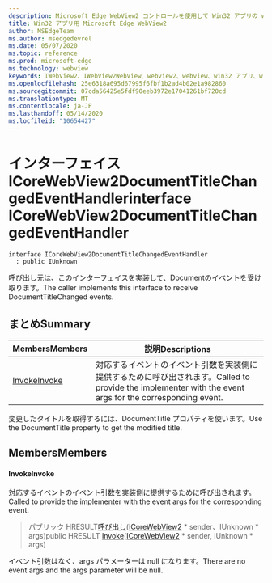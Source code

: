 ```yaml
---
description: Microsoft Edge WebView2 コントロールを使用して Win32 アプリの web コンテンツをホストする
title: Win32 アプリ用 Microsoft Edge WebView2
author: MSEdgeTeam
ms.author: msedgedevrel
ms.date: 05/07/2020
ms.topic: reference
ms.prod: microsoft-edge
ms.technology: webview
keywords: IWebView2、IWebView2WebView、webview2、webview、win32 アプリ、win32、edge、ICoreWebView2、ICoreWebView2Controller、browser control、edge html
ms.openlocfilehash: 25e6318a695d67995f6fbf1b2ad4b02e1a982860
ms.sourcegitcommit: 07cda56425e5fdf90eeb3972e17041261bf720cd
ms.translationtype: MT
ms.contentlocale: ja-JP
ms.lasthandoff: 05/14/2020
ms.locfileid: "10654427"
---
```

# <span data-ttu-id="11ddb-104">インターフェイス ICoreWebView2DocumentTitleChangedEventHandler</span><span class="sxs-lookup"><span data-stu-id="11ddb-104">interface ICoreWebView2DocumentTitleChangedEventHandler</span></span> 

```
interface ICoreWebView2DocumentTitleChangedEventHandler
  : public IUnknown
```

<span data-ttu-id="11ddb-105">呼び出し元は、このインターフェイスを実装して、Documentのイベントを受け取ります。</span><span class="sxs-lookup"><span data-stu-id="11ddb-105">The caller implements this interface to receive DocumentTitleChanged events.</span></span>

## <span data-ttu-id="11ddb-106">まとめ</span><span class="sxs-lookup"><span data-stu-id="11ddb-106">Summary</span></span>

 <span data-ttu-id="11ddb-107">Members</span><span class="sxs-lookup"><span data-stu-id="11ddb-107">Members</span></span>                        | <span data-ttu-id="11ddb-108">説明</span><span class="sxs-lookup"><span data-stu-id="11ddb-108">Descriptions</span></span>
--------------------------------|---------------------------------------------
[<span data-ttu-id="11ddb-109">Invoke</span><span class="sxs-lookup"><span data-stu-id="11ddb-109">Invoke</span></span>](#invoke) | <span data-ttu-id="11ddb-110">対応するイベントのイベント引数を実装側に提供するために呼び出されます。</span><span class="sxs-lookup"><span data-stu-id="11ddb-110">Called to provide the implementer with the event args for the corresponding event.</span></span>

<span data-ttu-id="11ddb-111">変更したタイトルを取得するには、DocumentTitle プロパティを使います。</span><span class="sxs-lookup"><span data-stu-id="11ddb-111">Use the DocumentTitle property to get the modified title.</span></span>

## <span data-ttu-id="11ddb-112">Members</span><span class="sxs-lookup"><span data-stu-id="11ddb-112">Members</span></span>

#### <span data-ttu-id="11ddb-113">Invoke</span><span class="sxs-lookup"><span data-stu-id="11ddb-113">Invoke</span></span> 

<span data-ttu-id="11ddb-114">対応するイベントのイベント引数を実装側に提供するために呼び出されます。</span><span class="sxs-lookup"><span data-stu-id="11ddb-114">Called to provide the implementer with the event args for the corresponding event.</span></span>

> <span data-ttu-id="11ddb-115">パブリック HRESULT[呼び出し](#invoke)([ICoreWebView2](icorewebview2.md) \* sender、IUnknown \* args)</span><span class="sxs-lookup"><span data-stu-id="11ddb-115">public HRESULT [Invoke](#invoke)([ICoreWebView2](icorewebview2.md) \* sender, IUnknown \* args)</span></span>

<span data-ttu-id="11ddb-116">イベント引数はなく、args パラメーターは null になります。</span><span class="sxs-lookup"><span data-stu-id="11ddb-116">There are no event args and the args parameter will be null.</span></span>

